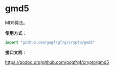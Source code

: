# gmd5
MD5算法。

**使用方式**：
```go
import "github.com/gogf/gf/g/crypto/gmd5"
```

**接口文档**：

https://godoc.org/github.com/gogf/gf/crypto/gmd5



